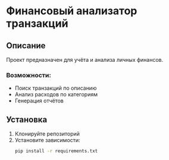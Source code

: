 # Финансовый анализатор транзакций  

## Описание  
Проект предназначен для учёта и анализа личных финансов.  

### Возможности:  
- Поиск транзакций по описанию  
- Анализ расходов по категориям  
- Генерация отчётов  

## Установка  
1. Клонируйте репозиторий  
2. Установите зависимости:  
   ```bash
   pip install -r requirements.txt
   